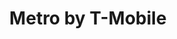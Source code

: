 ---
title: "Metro by T-Mobile"
url: /chicago/metro-by-t-mobile-south-ashland-avenue-2/
shop: Handy
---